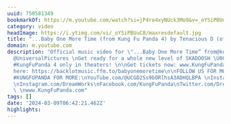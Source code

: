 ```yaml
---
uuid: 750581349
bookmarkOf: https://m.youtube.com/watch?si=jP4re4xyNUck3Mo9&v=_oYSiPBUuC8&feature=youtu.be
category: video
headImage: https://i.ytimg.com/vi/_oYSiPBUuC8/maxresdefault.jpg
title: "...Baby One More Time (from Kung Fu Panda 4) by Tenacious D (official video)"
domain: m.youtube.com
description: "Official music video for \"...Baby One More Time” from@kungfupanda and
  @UniversalPictures \nGet ready for a whole new level of SKADOOSH \U0001F4A5 Experience
  #KungFuPanda 4 only in theaters! \n\nGet tickets now: www.KungFuPandaTickets.com\nListen
  here: https://backlotmusic.ffm.to/babyonemoretime\n\nFOLLOW US FOR MORE:\nYouTube.com/@TenaciousD\nYouTube.com/@JablinskiGames\nYouTube.com/@kylegass9760\nInstagram.com/Tenaciousd\nInstagram.com/JackBlack\nInstagram.com/therealKyleGass\nFacebook.com/Tenacious\nFacebook.com/JackBlack\nFacebook.com/GassLeak\nTwitter.com/TenaciousD\nTwitter.com/JackBlack\nTwitter.com/Gassleak\nTikTok.com/@JackBlack\nwww.TenaciousD.com\n\nFOLLOW
  #KUNGFUPANDA FOR MORE:\nYouTube.com/@UCGD2Ss9bORlhsA3ADHQLBPA \nInstagram.com/KungFuPanda\nInstagram.com/UniversalPictures
  \nInstagram.com/DreamWorks\nFacebook.com/KungFuPanda\nTwitter.com/DreamWorks  \nTikTok.com/@dreamworks
  \ \nwww.KungFuPanda.com"
tags: []
date: '2024-03-09T06:42:21.462Z'
highlights:
---
```




